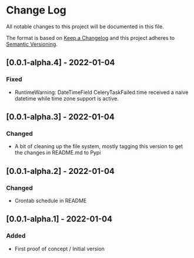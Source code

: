 # Change Log

All notable changes to this project will be documented in this file.

The format is based on [Keep a Changelog](http://keepachangelog.com/)
and this project adheres to [Semantic Versioning](http://semver.org/).


## [0.0.1-alpha.4] - 2022-01-04

### Fixed

- RuntimeWarning: DateTimeField CeleryTaskFailed.time received a naive datetime
  while time zone support is active.


## [0.0.1-alpha.3] - 2022-01-04

### Changed

- A bit of cleaning up the file system, mostly tagging this version to get the
  changes in README.md to Pypi


## [0.0.1-alpha.2] - 2022-01-04

### Changed

- Crontab schedule in README


## [0.0.1-alpha.1] - 2022-01-04

### Added

- First proof of concept / Initial version
